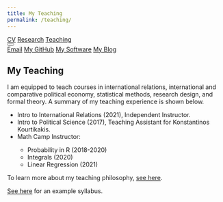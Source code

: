 ```yaml
---
title: My Teaching
permalink: /teaching/
---
```


<!-- Load an icon library -->
<link rel="stylesheet" href="https://cdnjs.cloudflare.com/ajax/libs/font-awesome/4.7.0/css/font-awesome.min.css">

<div class="topnav">
  <a href="https://github.com/milesdwilliams15/job-market-materials/raw/main/cv.pdf"><i class="fa fa-fw fa-file"></i> CV</a>
  <a href="https://milesdwilliams15.github.io/research/"><i class="fa fa-fw fa-area-chart"></i> Research</a>
  <a href="https://milesdwilliams15.github.io/teaching/"><i class="fa fa-fw fa-mortar-board"></i> Teaching</a>
  <div class="dropdown">
        <button class="dropbtn">
        <i class="fa fa-navicon"></i></button>
        <div class="dropdown-content">
            <a href="{{ site.data.social-media.email.href }}{{ site.data.social-media.email.id }}"><i class="fa fa-fw fa-envelope"></i> Email</a>
            <a href="{{ site.github.owner_url }}"><i class="fa fa-fw fa-code-fork"></i> My GitHub</a>
            <a href = "https://milesdwilliams15.github.io/software/"><i class="fa fa-fw fa-gears"></i>My Software</a>
            <a href="https://milesdwilliams15.github.io/blog/"><i class="fa fa-fw fa-pencil"></i> My Blog</a>
        </div>
    </div>
</div>

<p> </p>

## My Teaching

I am equipped to teach courses in international relations, international and comparative 
political economy, statistical methods, research design, and formal theory. A summary of my teaching experience is shown below.

 <ul><li>Intro to International Relations (2021), Independent Instructor.</li>
 <li>Intro to Political Science (2017), Teaching Assistant for Konstantinos Kourtikakis.</li>
 <li>Math Camp Instructor:</li>
   <ul>
   <li>Probability in R (2018-2020)</li>
   <li>Integrals (2020)</li>
   <li>Linear Regression (2021)</li>
</ul></ul>

To learn more about my teaching philosophy, [see here](/assets/files/teaching_statement.pdf).

[See here](/assets/files/example_syllabus.pdf) for an example syllabus.
